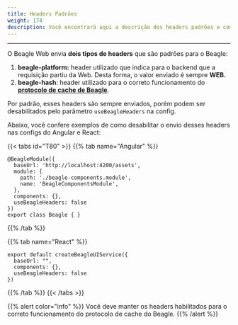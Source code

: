 ```yaml
---
title: Headers Padrões
weight: 174
description: Você encontrará aqui a descrição dos headers padrões e como desabilitados
---
```


---

O Beagle Web envia **dois tipos de headers** que são padrões para o Beagle:

1. **beagle-platform:** header utilizado que indica para o backend que a requisição partiu da Web. Desta forma, o valor enviado é sempre **WEB.** 
2. **beagle-hash**: header utilizado para o correto funcionamento do [**protocolo de cache de Beagle**](/pt/docs/resources/cache/#como-o-protocolo-de-cache-funciona). 

Por padrão, esses headers são sempre enviados, porém podem ser desabilitados pelo parâmetro `useBeagleHeaders` na config. 

Abaixo, você confere exemplos de como desabilitar o envio desses headers nas configs do Angular e React:

{{< tabs id="T80" >}}
{{% tab name="Angular" %}}
```text
@BeagleModule({
  baseUrl: 'http://localhost:4200/assets',
  module: {
    path: './beagle-components.module',
    name: 'BeagleComponentsModule',
  },
  components: {},
  useBeagleHeaders: false
})
export class Beagle { }
```
{{% /tab %}}

{{% tab name="React" %}}
```text
export default createBeagleUIService({
  baseUrl: "",
  components: {},
  useBeagleHeaders: false
})
```
{{% /tab %}}
{{< /tabs >}}

{{% alert color="info" %}}
Você deve manter os headers habilitados para o correto funcionamento do protocolo de cache do Beagle.
{{% /alert %}}
